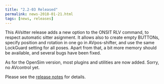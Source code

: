 ```yaml
---
title: "2.2-03 Released"
permalink: news-2018-01-21.html
tags: [news, releases]
---
```


This AVsitter release adds a new option to the ONSIT RLV command, to respect automatic sitter asignment. It allows also to create empty BUTTONs, specify position and rotation in one go in AVpos-shifter, and use the same LockGuard setting for all poses. Apart from that, a bit more memory should be available, and several bugs have been fixed.

As for the OpenSim version, most plugins and utilities are now added. Sorry, no AVcontrol yet.

Please see the [release notes](https://github.com/AVsitter/AVsitter/releases/tag/2.2-03) for details.

